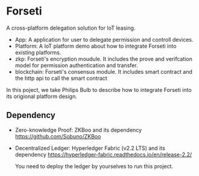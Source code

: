 # Forseti
A cross-platform delegation solution for IoT leasing.

* App: A application for user to delegate permission and controll devices.
* Platform: A IoT platform demo about how to integrate Forseti into existing platforms.
* zkp: Forseti's encryption moudule. It includes the prove and verifcation model for permission authentication and transfer.
* blockchain: Forseti's consensus module. It includes smart contract and the http api to call the smart contract

In this poject, we take Philips Bulb to describe how to integrate Forseti into its origional platform design.

## Dependency
* Zero-knowledge Proof: ZKBoo and its dependency
https://github.com/Sobuno/ZKBoo

* Decentralized Ledger: Hyperledger Fabric (v2.2 LTS) and its dependency
https://hyperledger-fabric.readthedocs.io/en/release-2.2/

    You need to deploy the ledger by yourselves to run this project.



